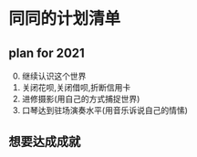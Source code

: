 # 同同的计划清单
## plan for 2021
0. 继续认识这个世界
1. 关闭花呗,关闭借呗,折断信用卡
2. 进修摄影(用自己的方式捕捉世界)
3. 口琴达到驻场演奏水平(用音乐诉说自己的情愫)

## 想要达成成就
